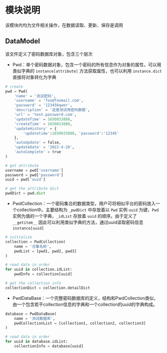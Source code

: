 # 模块说明

该模块内均为文件相关操作，在数据读取、更新、保存是调用

## DataModel

该文件定义了密码数据库对象，包含三个层次

* Pwd：单个密码数据对象，包含一个密码的所有信息作为对象的属性，可以用类似字典的 `instance[attribute]` 方法获取属性，也可以利用 `instance.dict` 直接将对象转化为字典
```python
# create
pwd = Pwd(
    'name' = '测试密码',
    'username' = 'foo@foomail.com',
    'password' = '123456qwer',
    'description' = '这是测试用密码数据',
    'url' = 'test.password.com',
    'updateTime' = 1650033888,
    'createTime' = 1650033888,
    'updateHistory' = {
        'updatetime':1650033888, 'password':'12345'
    },
    'autoUpdate' = false, 
    'updateDate' = '2022-4-20',
    'autoComplete' = true
)

# get attribute
username = pwd['username']
password = pwd['password']
uuid = pwd['uuid']

# get the attribute dict
pwdDict = pwd.dict
```
* PwdCollection：一个密码集合的数据类型，用户可将相似平台的密码放入一个collection中。主要结构为 `_pwdDict` 中存放着以 `Pwd` 实例 `uuid` 为键，`Pwd` 实例为值的一个字典，`_idList` 存放着 `uuid` 的顺序。由于定义了 `__getitem__` 因此可以利用类似字典的方法，通过uuid读取密码信息 `instance[uuid]`
```python
# initialize
collection = PwdCollection(
    name = '合集名称', 
    pwdList = [pwd1, pwd2, pwd3]
)

# read data in order
for uuid in collection.idList:
    pwdInfo = collection[uuid]

# get the collection info
collectionDict = collection.detailDict
```

* PwdDataBase：一个完整密码数据库的定义，结构和PwdCollection类似，由一个包含若干collection信息的字典和一个collection的uuid的字典构成。

```python
database = PwdDataBase(
    name = '测试数据库',
    pwdCollectionList = [collection1, collection2, collection3]
)

# read data in order
for uuid in database.idList:
    collectionInfo = database[uuid]
```